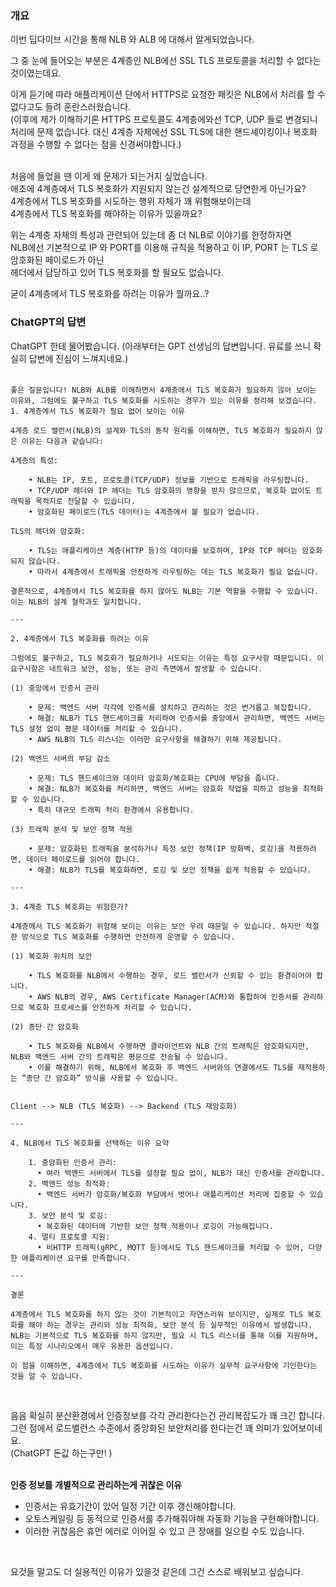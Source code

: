 
### 개요
이번 딥다이브 시간을 통해 NLB 와 ALB 에 대해서 알게되었습니다.<br>

그 중 눈에 들어오는 부분은 4계층인 NLB에선 SSL TLS 프로토콜을 처리할 수 없다는 것이였는데요.<br>

이게 듣기에 따라 애플리케이션 단에서 HTTPS로 요청한 패킷은 NLB에서 처리를 할 수 없다고도 들려 혼란스러웠습니다.<br>
(이후에 제가 이해하기론 HTTPS 프로토콜도 4계층에와선 TCP, UDP 들로 변경되니 처리에 문제 없습니다. 
대신 4계층 자체에선 SSL TLS에 대한 핸드셰이킹이나 복호화 과정을 수행할 수 없다는 점을 신경써야합니다.)<br>
<br>

처음에 들었을 땐 이게 왜 문제가 되는거지 싶었습니다.<br>
애초에 4계층에서 TLS 복호화가 지원되지 않는건 설계적으로 당연한게 아닌가요?<br>
4계층에서 TLS 복호화를 시도하는 행위 자체가 꽤 위험해보이는데<br>
4계층에서 TLS 복호화를 해야하는 이유가 있을까요?<br>

위는 4계층 자체의 특성과 관련되어 있는데 좀 더 NLB로 이야기를 한정하자면<br>
NLB에선 기본적으로 IP 와 PORT를 이용해 규칙을 적용하고 이 IP, PORT 는 TLS 로 암호화된 페이로드가 아닌<br>
헤더에서 담당하고 있어 TLS 복호화를 할 필요도 없습니다.<br>

굳이 4계층에서 TLS 복호화를 하려는 이유가 뭘까요..?<br>


### ChatGPT의 답변
ChatGPT 한테 물어봤습니다. (아래부터는 GPT 선생님의 답변입니다. 유료를 쓰니 확실히 답변에 진심이 느껴지네요.)<br>
<br>

```
좋은 질문입니다! NLB와 ALB를 이해하면서 4계층에서 TLS 복호화가 필요하지 않아 보이는 이유와, 그럼에도 불구하고 TLS 복호화를 시도하는 경우가 있는 이유를 정리해 보겠습니다. 
1. 4계층에서 TLS 복호화가 필요 없어 보이는 이유

4계층 로드 밸런서(NLB)의 설계와 TLS의 동작 원리를 이해하면, TLS 복호화가 필요하지 않은 이유는 다음과 같습니다:

4계층의 특성:

	• NLB는 IP, 포트, 프로토콜(TCP/UDP) 정보를 기반으로 트래픽을 라우팅합니다.
	• TCP/UDP 헤더와 IP 헤더는 TLS 암호화의 영향을 받지 않으므로, 복호화 없이도 트래픽을 목적지로 전달할 수 있습니다.
	• 암호화된 페이로드(TLS 데이터)는 4계층에서 볼 필요가 없습니다.

TLS의 헤더와 암호화:

	• TLS는 애플리케이션 계층(HTTP 등)의 데이터를 보호하며, IP와 TCP 헤더는 암호화되지 않습니다.
	• 따라서 4계층에서 트래픽을 안전하게 라우팅하는 데는 TLS 복호화가 필요 없습니다.

결론적으로, 4계층에서 TLS 복호화를 하지 않아도 NLB는 기본 역할을 수행할 수 있습니다. 이는 NLB의 설계 철학과도 일치합니다.

---

2. 4계층에서 TLS 복호화를 하려는 이유

그럼에도 불구하고, TLS 복호화가 필요하거나 시도되는 이유는 특정 요구사항 때문입니다. 이 요구사항은 네트워크 보안, 성능, 또는 관리 측면에서 발생할 수 있습니다.

(1) 중앙에서 인증서 관리

	• 문제: 백엔드 서버 각각에 인증서를 설치하고 관리하는 것은 번거롭고 복잡합니다.
	• 해결: NLB가 TLS 핸드셰이크를 처리하여 인증서를 중앙에서 관리하면, 백엔드 서버는 TLS 설정 없이 평문 데이터를 처리할 수 있습니다.
	• AWS NLB의 TLS 리스너는 이러한 요구사항을 해결하기 위해 제공됩니다.

(2) 백엔드 서버의 부담 감소

	• 문제: TLS 핸드셰이크와 데이터 암호화/복호화는 CPU에 부담을 줍니다.
	• 해결: NLB가 복호화를 처리하면, 백엔드 서버는 암호화 작업을 피하고 성능을 최적화할 수 있습니다.
	• 특히 대규모 트래픽 처리 환경에서 유용합니다.

(3) 트래픽 분석 및 보안 정책 적용

	• 문제: 암호화된 트래픽을 분석하거나 특정 보안 정책(IP 방화벽, 로깅)을 적용하려면, 데이터 페이로드를 읽어야 합니다.
	• 해결: NLB가 TLS를 복호화하면, 로깅 및 보안 정책을 쉽게 적용할 수 있습니다.

---

3. 4계층 TLS 복호화는 위험한가?

4계층에서 TLS 복호화가 위험해 보이는 이유는 보안 우려 때문일 수 있습니다. 하지만 적절한 방식으로 TLS 복호화를 수행하면 안전하게 운영할 수 있습니다.

(1) 복호화 위치의 보안

	• TLS 복호화를 NLB에서 수행하는 경우, 로드 밸런서가 신뢰할 수 있는 환경이어야 합니다.
	• AWS NLB의 경우, AWS Certificate Manager(ACM)와 통합하여 인증서를 관리하므로 복호화 프로세스를 안전하게 처리할 수 있습니다.

(2) 종단 간 암호화

	• TLS 복호화를 NLB에서 수행하면 클라이언트와 NLB 간의 트래픽은 암호화되지만, NLB와 백엔드 서버 간의 트래픽은 평문으로 전송될 수 있습니다.
	• 이를 해결하기 위해, NLB에서 복호화 후 백엔드 서버와의 연결에서도 TLS를 재적용하는 “종단 간 암호화” 방식을 사용할 수 있습니다.


Client --> NLB (TLS 복호화) --> Backend (TLS 재암호화)

---

4. NLB에서 TLS 복호화를 선택하는 이유 요약

	1. 중앙화된 인증서 관리:
	  • 여러 백엔드 서버에서 TLS를 설정할 필요 없이, NLB가 대신 인증서를 관리합니다.
	2. 백엔드 성능 최적화:
	  • 백엔드 서버가 암호화/복호화 부담에서 벗어나 애플리케이션 처리에 집중할 수 있습니다.
	3. 보안 분석 및 로깅:
	  • 복호화된 데이터에 기반한 보안 정책 적용이나 로깅이 가능해집니다.
	4. 멀티 프로토콜 지원:
	  • 비HTTP 트래픽(gRPC, MQTT 등)에서도 TLS 핸드셰이크를 처리할 수 있어, 다양한 애플리케이션 요구를 만족합니다.

---

결론

4계층에서 TLS 복호화를 하지 않는 것이 기본적이고 자연스러워 보이지만, 실제로 TLS 복호화를 해야 하는 경우는 관리와 성능 최적화, 보안 분석 등 실무적인 이유에서 발생합니다. NLB는 기본적으로 TLS 복호화를 하지 않지만, 필요 시 TLS 리스너를 통해 이를 지원하며, 이는 특정 시나리오에서 매우 유용한 옵션입니다.

이 점을 이해하면, 4계층에서 TLS 복호화를 시도하는 이유가 실무적 요구사항에 기인한다는 것을 알 수 있습니다.

```


<br>

음음 확실히 분산환경에서 인증정보를 각각 관리한다는건 관리복잡도가 꽤 크긴 합니다. <br>
그런 점에서 로드밸런스 수준에서 중앙화된 보안처리를 한다는건 꽤 의미가 있어보이네요.<br>
(ChatGPT 돈값 하는구만! )<br>
<br>

**인증 정보를 개별적으로 관리하는게 귀찮은 이유**
- 인증서는 유효기간이 있어 일정 기간 이후 갱신해야합니다.
- 오토스케일링 등 동적으로 인증서를 추가해줘야해 자동화 기능을 구현해야합니다.
- 이러한 귀찮음은 휴먼 에러로 이어질 수 있고 큰 장애를 일으킬 수도 있습니다.

<br>

요것들 말고도 더 실용적인 이유가 있을것 같은데 그건 스스로 배워보고 싶습니다.



